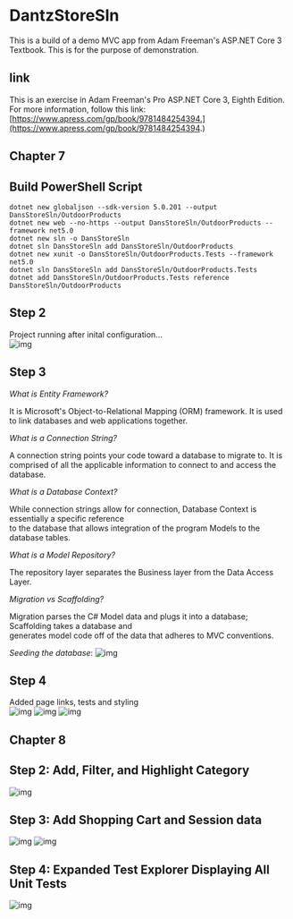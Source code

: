 # DantzStoreSln
This is a build of a demo MVC app from Adam Freeman's ASP.NET Core 3 Textbook. This is for the purpose of demonstration.

## link
This is an exercise in Adam Freeman's Pro ASP.NET Core 3, Eighth Edition. For more information, follow this link:
[https://www.apress.com/gp/book/9781484254394.](https://www.apress.com/gp/book/9781484254394.)

Chapter 7
----------------------------------------------------------------------------------------
## Build PowerShell Script

    dotnet new globaljson --sdk-version 5.0.201 --output DansStoreSln/OutdoorProducts
    dotnet new web --no-https --output DansStoreSln/OutdoorProducts --framework net5.0
    dotnet new sln -o DansStoreSln
    dotnet sln DansStoreSln add DansStoreSln/OutdoorProducts
    dotnet new xunit -o DansStoreSln/OutdoorProducts.Tests --framework net5.0
    dotnet sln DansStoreSln add DansStoreSln/OutdoorProducts.Tests 
    dotnet add DansStoreSln/OutdoorProducts.Tests reference DansStoreSln/OutdoorProducts
    
## Step 2
Project running after inital configuration... <br>
![img](images/step1_pg128.JPG)

## Step 3
*What is Entity Framework?* 

It is Microsoft's Object-to-Relational Mapping (ORM) framework. 
It is used to link databases and web applications together. 

*What is a Connection String?* 

A connection string points your code toward a database to migrate to.
It is comprised of all the applicable information to connect to and access the database.

*What is a Database Context?* 

While connection strings allow for connection, Database Context is essentially a specific reference <br>
to the database that allows integration of the program Models to the database tables.

*What is a Model Repository?*

The repository layer separates the Business layer from the Data Access Layer.

*Migration vs Scaffolding?* 

Migration parses the C# Model data and plugs it into a database; Scaffolding takes a database and <br>
generates model code off of the data that adheres to MVC conventions.

*Seeding the database*:
![img](images/Fig7-4Pg140.JPG)

## Step 4
Added page links, tests and styling <br>
![img](images/Fig7-5Pg142.JPG)
![img](images/Fig7-7Pg149.JPG)
![img](images/Fig7-9Pg154.JPG)

Chapter 8
----------------------------------------------------------

## Step 2: Add, Filter, and Highlight Category
![img](images/Fig8-5Pg171.JPG)

## Step 3: Add Shopping Cart and Session data
![img](images/Fig8-10Pg186.JPG)
![img](images/Fig8-11Pg186.JPG)

## Step 4: Expanded Test Explorer Displaying All Unit Tests
![img](images/TestExplorerChapter8.JPG)
